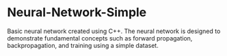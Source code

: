 # Neural-Network-Simple
Basic neural network created using C++. The neural network is designed to demonstrate fundamental concepts such as forward propagation, backpropagation, and training using a simple dataset.
